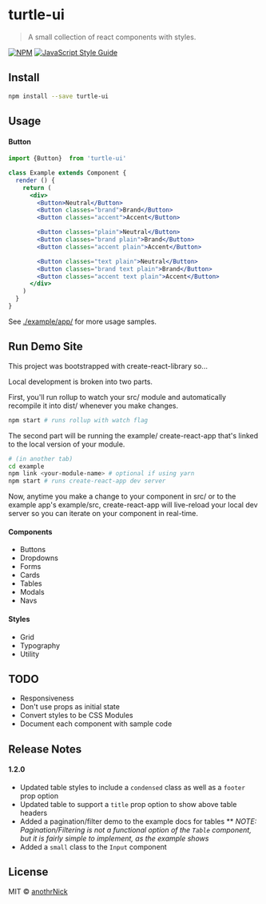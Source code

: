 # turtle-ui

> A small collection of react components with styles.

[![NPM](https://img.shields.io/npm/v/turtle-ui.svg)](https://www.npmjs.com/package/turtle-ui) [![JavaScript Style Guide](https://img.shields.io/badge/code_style-standard-brightgreen.svg)](https://standardjs.com)

## Install

```bash
npm install --save turtle-ui
```

## Usage

#### Button

```jsx
import {Button}  from 'turtle-ui'

class Example extends Component {
  render () {
    return (
      <div>
        <Button>Neutral</Button>
        <Button classes="brand">Brand</Button>
        <Button classes="accent">Accent</Button>

        <Button classes="plain">Neutral</Button>
        <Button classes="brand plain">Brand</Button>
        <Button classes="accent plain">Accent</Button>

        <Button classes="text plain">Neutral</Button>
        <Button classes="brand text plain">Brand</Button>
        <Button classes="accent text plain">Accent</Button>
      </div>
    )
  }
}
```

See [./example/app/](https://github.com/anothrNick/turtle-ui/tree/master/example/src/app) for more usage samples.

## Run Demo Site
This project was bootstrapped with create-react-library so...

Local development is broken into two parts.

First, you'll run rollup to watch your src/ module and automatically recompile it into dist/ whenever you make changes.

```bash
npm start # runs rollup with watch flag 
```

The second part will be running the example/ create-react-app that's linked to the local version of your module.

```bash
# (in another tab) 
cd example
npm link <your-module-name> # optional if using yarn 
npm start # runs create-react-app dev server 
```

Now, anytime you make a change to your component in src/ or to the example app's example/src, create-react-app will live-reload your local dev server so you can iterate on your component in real-time.

#### Components
* Buttons
* Dropdowns
* Forms
* Cards
* Tables
* Modals
* Navs

#### Styles
* Grid
* Typography
* Utility

## TODO
* Responsiveness
* Don't use props as initial state
* Convert styles to be CSS Modules
* Document each component with sample code

## Release Notes

#### 1.2.0
* Updated table styles to include a `condensed` class as well as a `footer` prop option
* Updated table to support a `title` prop option to show above table headers
* Added a pagination/filter demo to the example docs for tables
** _NOTE: Pagination/Filtering is not a functional option of the `Table` component, but it is fairly simple to implement, as the example shows_
* Added a `small` class to the `Input` component

## License

MIT © [anothrNick](https://github.com/anothrNick)
